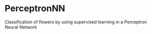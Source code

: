 # PerceptronNN
Classification of flowers by using supervised learning in a Perceptron Neural Network
